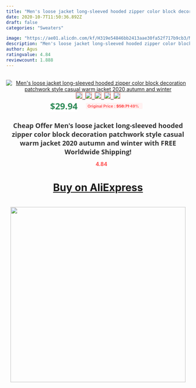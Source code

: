 ```yaml
---
title: "Men's loose jacket long-sleeved hooded zipper color block decoration patchwork style casual warm jacket 2020 autumn and winter"
date: 2020-10-7T11:50:36.892Z
draft: false
categories: "Sweaters"

image: "https://ae01.alicdn.com/kf/H319e54846bb2413aae30fa52f717b9cb3/Men-s-loose-jacket-long-sleeved-hooded-zipper-color-block-decoration-patchwork-style-casual-warm-jacket.jpg"
description: "Men's loose jacket long-sleeved hooded zipper color block decoration patchwork style casual warm jacket 2020 autumn and winter"
author: Agus
ratingvalue: 4.84
reviewcount: 1.888
---
```

<br>
<div style="text-align: center;">
<a href="https://s.click.aliexpress.com/e/_ANmy2t" target="_blank" rel="nofollow noopener noreferrer"><img alt="Men's loose jacket long-sleeved hooded zipper color block decoration patchwork style casual warm jacket 2020 autumn and winter" class="magnifier-image" src="https://ae01.alicdn.com/kf/H319e54846bb2413aae30fa52f717b9cb3/Men-s-loose-jacket-long-sleeved-hooded-zipper-color-block-decoration-patchwork-style-casual-warm-jacket.jpg_640x640.jpg">
<br>
<img style="border:1px solid salmon" src="https://ae01.alicdn.com/kf/H319e54846bb2413aae30fa52f717b9cb3/Men-s-loose-jacket-long-sleeved-hooded-zipper-color-block-decoration-patchwork-style-casual-warm-jacket.jpg_120x120.jpg">&nbsp;&nbsp;<img style="border:1px solid salmon" src="https://ae01.alicdn.com/kf/H35732ff9baff400195a98ad7f897a097M/Men-s-loose-jacket-long-sleeved-hooded-zipper-color-block-decoration-patchwork-style-casual-warm-jacket.jpg_120x120.jpg">&nbsp;&nbsp;<img style="border:1px solid salmon" src="https://ae01.alicdn.com/kf/Ha6065cfad03943f2909fe6aaa7cd412bo/Men-s-loose-jacket-long-sleeved-hooded-zipper-color-block-decoration-patchwork-style-casual-warm-jacket.jpg_120x120.jpg">&nbsp;&nbsp;<img style="border:1px solid salmon" src="https://ae01.alicdn.com/kf/Hde28efe4bbfe4f8b809d00aeff23b2d26/Men-s-loose-jacket-long-sleeved-hooded-zipper-color-block-decoration-patchwork-style-casual-warm-jacket.jpg_120x120.jpg">&nbsp;&nbsp;<img style="border:1px solid salmon" src="https://ae01.alicdn.com/kf/Hc2731e31b87b4f85ab3ad9ab7ed1ccfdQ/Men-s-loose-jacket-long-sleeved-hooded-zipper-color-block-decoration-patchwork-style-casual-warm-jacket.jpg_120x120.jpg"></a></div><br0>
<div style="text-align: center;"><span style="background-color: white; border: 0px; box-sizing: border-box; color: seagreen; display: inline-block; font-family: &quot;open sans&quot; , &quot;arial&quot; , &quot;helvetica&quot; , sans-serif , &quot;heiti&quot;; font-size: 24px; font-stretch: inherit; font-weight: 700; line-height: inherit; margin: 0px 10px 0px 0px; padding: 0px; vertical-align: middle;">$29.94 </span>
<span style="background: rgb(255 , 241 , 241); border-radius: 3px; border: 0px; box-sizing: border-box; color: #ff4747; display: inline-block; font-family: inherit; font-size: 12px; font-stretch: inherit; font-style: inherit; font-variant: inherit; font-weight: 600; line-height: inherit; margin: 0px; padding: 2px 5px; transform: scale(0.9); vertical-align: middle;">Original Price : <b style="text-decoration: line-through;">$58.71 </b> 49%&nbsp;&nbsp;</span></div>
<h1 style="color: #333333; display: inline-block; font-family: &quot;open sans&quot; , &quot;arial&quot; , &quot;helvetica&quot; , sans-serif , &quot;heiti&quot;; font-size: 18px; font-stretch: inherit; font-weight: 700; text-align: center;">Cheap Offer Men's loose jacket long-sleeved hooded zipper color block decoration patchwork style casual warm jacket 2020 autumn and winter with FREE Worldwide Shipping!</h1>
<div style="color: #ff4747; text-align: center;">
<img src="https://4.bp.blogspot.com/-M0ZcTcb-5uY/XleCXlxnR4I/AAAAAAAAAEc/OrjgMkXV1oMQFaCRZj5HQwOCBcu3w1FegCPcBGAYYCw/s1600/star.png" style="height: 15px;">&nbsp;<b>4.84</b></div>
<div class="button_cont" align="center"><a class="buynow_a" href="https://s.click.aliexpress.com/e/_ANmy2t" target="_blank" rel="nofollow noopener noreferrer"><H1>Buy on AliExpress</H1></a></div><br>
<div class="separator" style="clear: both; text-align: center;">
<img src="https://lh3.googleusercontent.com/-pTy5HemUv9M/XlePHvY0dAI/AAAAAAAAAE4/0nX5iRUoIWY8eMW9Dpxeirr157OZliDIgCLcBGAsYHQ/s1600/badge.gif" width="480">
</div>
